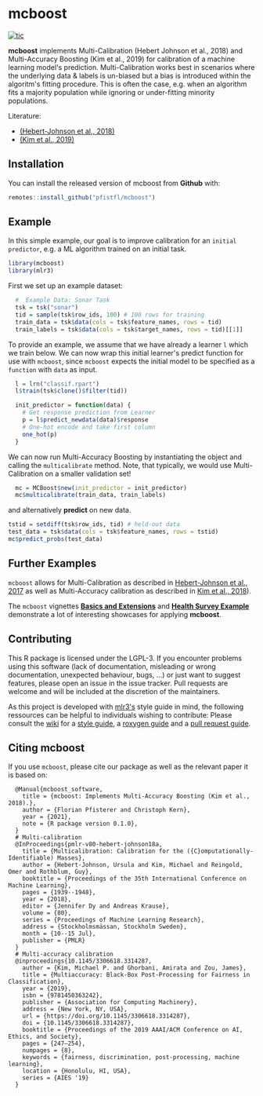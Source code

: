 # mcboost

<!-- badges: start -->
[![tic](https://github.com/pfistfl/mcboost/workflows/tic/badge.svg?branch=main)](https://github.com/pfistfl/mcboost/actions)
<!-- badges: end -->

**mcboost** implements Multi-Calibration (Hebert Johnson et al., 2018) and Multi-Accuracy Boosting (Kim et al., 2019) for calibration of a machine learning model's prediction. Multi-Calibration works best in scenarios where the underlying data & labels is un-biased but a bias is introduced within the algoritm's fitting procedure. This is often the case, e.g. when an algorithm fits a majority population while ignoring or under-fitting minority populations.

Literature:
  - [(Hebert-Johnson et al., 2018)](http://proceedings.mlr.press/v80/hebert-johnson18a.html)
  - [(Kim et al., 2019)](https://arxiv.org/pdf/1805.12317.pdf)

## Installation

You can install the released version of mcboost from **Github** with:

``` r
remotes::install_github("pfistfl/mcboost")
```

## Example

In this simple example, our goal is to improve calibration
for an `initial predictor`, e.g. a ML algorithm trained on
an initial task.

``` r
library(mcboost)
library(mlr3)
```

First we set up an example dataset:

```r
  #  Example Data: Sonar Task
  tsk = tsk("sonar")
  tid = sample(tsk$row_ids, 100) # 100 rows for training
  train_data = tsk$data(cols = tsk$feature_names, rows = tid)
  train_labels = tsk$data(cols = tsk$target_names, rows = tid)[[1]]
```

To provide an example, we assume that we have already a learner `l` which we train below.
We can now wrap this initial learner's predict function for use with `mcboost`, since `mcboost` expects the initial model to be specified as a `function` with `data` as input.

```r
  l = lrn("classif.rpart")
  l$train(tsk$clone()$filter(tid))

  init_predictor = function(data) {
    # Get response prediction from Learner
    p = l$predict_newdata(data)$response
    # One-hot encode and take first column
    one_hot(p)
  }
```

We can now run Multi-Accuracy Boosting by instantiating the object and calling the `multicalibrate` method.
Note, that typically, we would use Multi-Calibration on a smaller validation set!

```r
  mc = MCBoost$new(init_predictor = init_predictor)
  mc$multicalibrate(train_data, train_labels)
```

and alternatively **predict** on new data.

```r
tstid = setdiff(tsk$row_ids, tid) # held-out data
test_data = tsk$data(cols = tsk$feature_names, rows = tstid)
mc$predict_probs(test_data)
```


## Further Examples

`mcboost` allows for Multi-Calibration as described in [Hebert-Johnson et al., 2017](http://proceedings.mlr.press/v80/hebert-johnson18a) as well as Multi-Accuracy calibration as described in [Kim et al., 2018](https://arxiv.org/pdf/1805.12317.pdf)).

The `mcboost` vignettes [**Basics and Extensions**](https://pfistfl.github.io/mcboost/articles/mcboost_basics_extensions.html) and [**Health Survey Example**](https://pfistfl.github.io/mcboost/articles/mcboost_example.html) demonstrate a lot of interesting showcases for applying **mcboost**.


## Contributing

This R package is licensed under the LGPL-3.
If you encounter problems using this software (lack of documentation, misleading or wrong documentation, unexpected behaviour, bugs, …) or just want to suggest features, please open an issue in the issue tracker.
Pull requests are welcome and will be included at the discretion of the maintainers.

As this project is developed with [mlr3's](https://github.com/mlr-org/mlr3/) style guide in mind, the following ressources can be helpful
to individuals wishing to contribute: Please consult the [wiki](https://github.com/mlr-org/mlr3/wiki/) for a [style guide](https://github.com/mlr-org/mlr3/wiki/Style-Guide), a [roxygen guide](https://github.com/mlr-org/mlr3/wiki/Roxygen-Guide) and a [pull request guide](https://github.com/mlr-org/mlr3/wiki/PR-Guidelines).

## Citing mcboost

If you use `mcboost`, please cite our package as well as the relevant paper it is based on:

```
  @Manual{mcboost_software,
    title = {mcboost: Implements Multi-Accuracy Boosting (Kim et al., 2018).},
    author = {Florian Pfisterer and Christoph Kern},
    year = {2021},
    note = {R package version 0.1.0},
  }
  # Multi-calibration
  @InProceedings{pmlr-v80-hebert-johnson18a,
    title = {Multicalibration: Calibration for the ({C}omputationally-Identifiable) Masses},
    author = {Hebert-Johnson, Ursula and Kim, Michael and Reingold, Omer and Rothblum, Guy},
    booktitle = {Proceedings of the 35th International Conference on Machine Learning},
    pages = {1939--1948},
    year = {2018},
    editor = {Jennifer Dy and Andreas Krause},
    volume = {80},
    series = {Proceedings of Machine Learning Research},
    address = {Stockholmsmässan, Stockholm Sweden},
    month = {10--15 Jul},
    publisher = {PMLR}
  }
  # Multi-accuracy calibration
  @inproceedings{10.1145/3306618.3314287,
    author = {Kim, Michael P. and Ghorbani, Amirata and Zou, James},
    title = {Multiaccuracy: Black-Box Post-Processing for Fairness in Classification},
    year = {2019},
    isbn = {9781450363242},
    publisher = {Association for Computing Machinery},
    address = {New York, NY, USA},
    url = {https://doi.org/10.1145/3306618.3314287},
    doi = {10.1145/3306618.3314287},
    booktitle = {Proceedings of the 2019 AAAI/ACM Conference on AI, Ethics, and Society},
    pages = {247–254},
    numpages = {8},
    keywords = {fairness, discrimination, post-processing, machine learning},
    location = {Honolulu, HI, USA},
    series = {AIES '19}
  }

```
